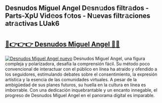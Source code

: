 ## Desnudos Miguel Angel D𝚎sn𝚞dos filtr𝚊dos - Parts-XpU Vid𝚎os f𝚘tos - N𝚞evas filtr𝚊ciones atr𝚊ctivas LUak6

# <h2><a href="http://mbbi3uv.tromn.icu/?c=Desnudos+Miguel+Angel">🔗👉👉👉 Desnudos Miguel Angel 🔗🔗</a></h2>

[![Desnudos Miguel Angel nuevo](https://i.imgur.com/pEAQMta.gif)](http://mbbi3uv.tromn.icu/?c=Desnudos+Miguel+Angel)
Desnudos Miguel Angel, una figura compleja y polarizadora, desafía la comprensión fácil. Su método poco convencional de interactuar con el público en línea ha atraído y ofendido a los seguidores, estimulando debates sobre el consentimiento, la expresión artística y la esencia de las comunidades virtuales. A pesar de la ambigüedad de sus planes futuros, su huella en la cultura en línea es imborrable. Con una dedicación inquebrantable y un encanto innegable, el progreso de Desnudos Miguel Angel en el panorama digital es imparable.
